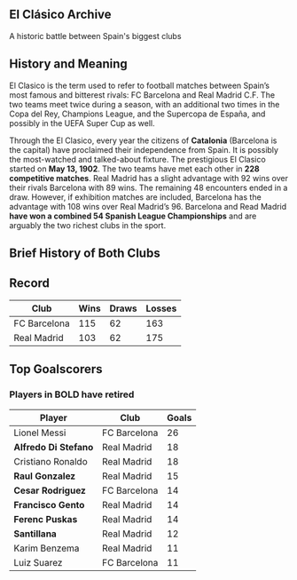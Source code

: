 ##  El Clásico Archive


A historic battle between Spain's biggest clubs


## History and Meaning

El Clasico is the term used to refer to football matches between Spain’s most famous and bitterest rivals: FC Barcelona and Real Madrid C.F. The two teams meet twice during a season, with an additional two times in the Copa del Rey, Champions League, and the Supercopa de España, and possibly in the UEFA Super Cup as well.

Through the El Clasico, every year the citizens of **Catalonia** (Barcelona is the capital) have proclaimed their independence from Spain. It is possibly the most-watched and talked-about fixture. The prestigious El Clasico started on **May 13, 1902**. The two teams have met each other in **228 competitive matches**. Real Madrid has a slight advantage with 92 wins over their rivals Barcelona with 89 wins. The remaining 48 encounters ended in a draw. However, if exhibition matches are included, Barcelona has the advantage with 108 wins over Real Madrid’s 96. Barcelona and Read Madrid **have won a combined 54 Spanish League Championships** and are arguably the two richest clubs in the sport.

## Brief History of Both Clubs




## Record
|Club| Wins| Draws| Losses|
| ------------- | ------------- |  ------------- |-------------|
| FC Barcelona | 115| 62| 163|
| Real Madrid | 103|62 | 175|

## **Top Goalscorers**
### Players in BOLD have retired

| Player      | Club |  Goals| 
| ------------- | ------------- |  ------------- |
| Lionel Messi |  FC Barcelona |  26|
| **Alfredo Di Stefano**  | Real Madrid| 18 |
| Cristiano Ronaldo  | Real Madrid  | 18 |
| **Raul Gonzalez**  | Real Madrid | 15 |
| **Cesar Rodriguez** | FC Barcelona  | 14      |
| **Francisco Gento** | Real Madrid |  14
| **Ferenc Puskas** | Real Madrid | 14  |
| **Santillana** | Real Madrid  | 12  |
| Karim Benzema | Real Madrid  | 11 |
| Luiz Suarez | FC Barcelona  | 11  |

